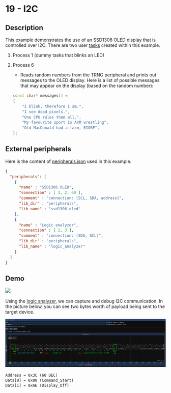 # 19 - I2C

## Description

This example demonstrates the use of an SSD1306 OLED display that is controlled over I2C. There are two user [tasks](kernel/src/test_processes.cpp) created within this example.

1) Process 1 (dummy tasks that blinks an LED)
2) Process 6
      - Reads random numbers from the TRNG peripheral and prints out messages to the OLED display. Here is a list of possible messages that may appear on the display (based on the random number):

      ```c++
      const char* messages[] = 
      {
          "I blink, therefore I am.",        
          "I see dead pixels.",
          "One CPU rules them all.",         
          "My favourite sport is ARM wrestling",
          "Old MacDonald had a farm, EIGRP",
      };
      ```
      

## External peripherals

Here is the content of [peripherals.json](../../peripherals.json) used in this example.

```json
{
  "peripherals": [
    {
      "name" : "SSD1306 OLED",
      "connection" : [ 3, 2, 60 ],
      "comment" : "connection: [SCL, SDA, address]",
      "lib_dir" : "peripherals",
      "lib_name" : "ssd1306_oled"
    },
    {
      "name" : "Logic analyzer",
      "connection" : [ 2, 3 ],
      "comment" : "connection: [SDA, SCL]",
      "lib_dir" : "peripherals",
      "lib_name" : "logic_analyzer"
    }
  ]
}
```

## Demo

<img src="../../misc/screenshots/examples/19-I2C.gif">

Using the [logic analyzer](../../peripherals/logic_analyzer/README.md), we can capture and debug I2C communication. In the picture below, you can see two bytes worth of payload being sent to the target device.

<img src="../../misc/screenshots/examples/19-I2C.png">

```
Address = 0x3C (60 DEC)
Data[0] = 0x00 (Command_Start)
Data[1] = 0xAE (Display_Off)
```